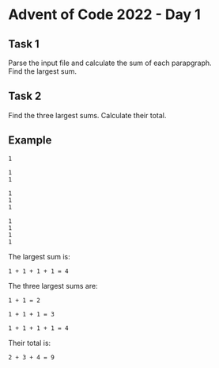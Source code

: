 # Advent of Code 2022 - Day 1

## Task 1
Parse the input file and calculate the sum of each parapgraph.\
Find the largest sum.

## Task 2
Find the three largest sums.
Calculate their total.


## Example

```
1

1
1

1
1
1

1
1
1
1
```

The largest sum is:
```
1 + 1 + 1 + 1 = 4
```
The three largest sums are:
```
1 + 1 = 2
```
```
1 + 1 + 1 = 3
```
```
1 + 1 + 1 + 1 = 4
```
Their total is:
```
2 + 3 + 4 = 9
```








